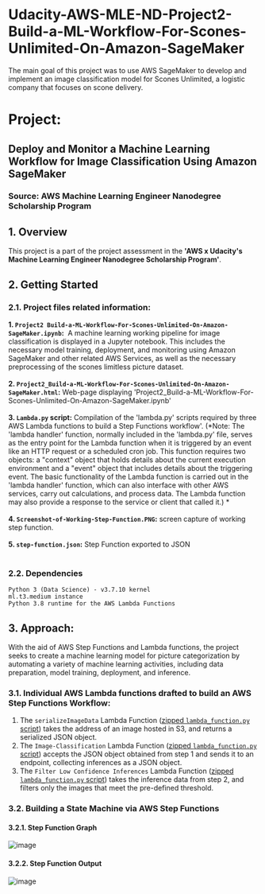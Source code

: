 # Udacity-AWS-MLE-ND-Project2-Build-a-ML-Workflow-For-Scones-Unlimited-On-Amazon-SageMaker
The main goal of this project was to use AWS SageMaker to develop and implement an image classification model for Scones Unlimited, a logistic company that focuses on scone delivery.

# Project: 
## Deploy and Monitor a Machine Learning Workflow for Image Classification Using Amazon SageMaker
### Source: AWS Machine Learning Engineer Nanodegree Scholarship Program

## 1. Overview

This project is a part of the project assessment in the **'AWS x Udacity's Machine Learning Engineer Nanodegree Scholarship Program'**.

## 2. Getting Started

### 2.1. Project files related information:

**1. `Project2 Build-a-ML-Workflow-For-Scones-Unlimited-On-Amazon-SageMaker.ipynb`:**  A machine learning working pipeline for image classification is displayed in a Jupyter notebook. This includes the necessary model training, deployment, and monitoring using Amazon SageMaker and other related AWS Services, as well as the necessary preprocessing of the scones limitless picture dataset.<br><br>
**2. `Project2_Build-a-ML-Workflow-For-Scones-Unlimited-On-Amazon-SageMaker.html`:** Web-page displaying 'Project2_Build-a-ML-Workflow-For-Scones-Unlimited-On-Amazon-SageMaker.ipynb'<br><br>
**3. `Lambda.py` script:** Compilation of the 'lambda.py' scripts required by three AWS Lambda functions to build a Step Functions workflow'. (*Note: The 'lambda handler' function, normally included in the 'lambda.py' file, serves as the entry point for the Lambda function when it is triggered by an event like an HTTP request or a scheduled cron job. This function requires two objects: a "context" object that holds details about the current execution environment and a "event" object that includes details about the triggering event. The basic functionality of the Lambda function is carried out in the 'lambda handler' function, which can also interface with other AWS services, carry out calculations, and process data. The Lambda function may also provide a response to the service or client that called it.) *<br><br>
**4. `Screenshot-of-Working-Step-Function.PNG`:** screen capture of working step function. <br><br>
**5. `step-function.json`:** Step Function exported to JSON<br><br>

### 2.2. Dependencies
```
Python 3 (Data Science) - v3.7.10 kernel
ml.t3.medium instance
Python 3.8 runtime for the AWS Lambda Functions
```

## 3. Approach:

With the aid of AWS Step Functions and Lambda functions, the project seeks to create a machine learning model for picture categorization by automating a variety of machine learning activities, including data preparation, model training, deployment, and inference.

### 3.1. Individual AWS Lambda functions drafted to build an AWS Step Functions Workflow:<br>

1. The `serializeImageData` Lambda Function ([zipped `lambda_function.py` script](Lambda%20functions%20-%20python%20scripts/Lambda-1-serializeImageData-code.zip)) takes the address of an image hosted in S3, and returns a serialized JSON object.<br>
2. The `Image-Classification` Lambda Function ([zipped `lambda_function.py` script](Lambda%20functions%20-%20python%20scripts/Lambda-2-Image-Classification-code.zip)) accepts the JSON object obtained from step 1 and sends it to an endpoint, collecting inferences as a JSON object.<br>
3. The `Filter Low Confidence Inferences` Lambda Function ([zipped `lambda_function.py` script](Lambda%20functions%20-%20python%20scripts/Lambda-3-Filter-Low-Confidence-Inferences-code.zip)) takes the inference data from step 2, and filters only the images that meet the pre-defined threshold.<br>

### 3.2. Building a State Machine via AWS Step Functions

#### 3.2.1. Step Function Graph

![image](https://user-images.githubusercontent.com/62802231/218367790-1172e2d5-db7f-4efb-873b-8827be518f59.png)

#### 3.2.2. Step Function Output

![image](https://user-images.githubusercontent.com/62802231/218367919-f85e50b0-9179-4103-a9ff-111e6de23778.png)

<br>

